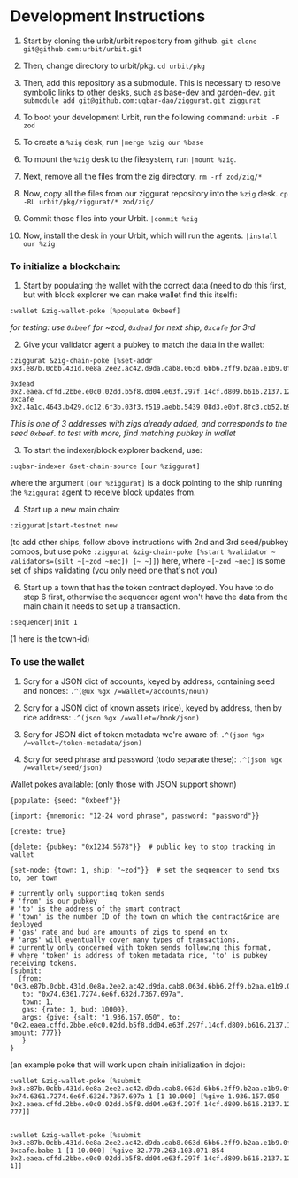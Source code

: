 # Development Instructions

1. Start by cloning the urbit/urbit repository from github.
`git clone git@github.com:urbit/urbit.git`

2. Then, change directory to urbit/pkg.
`cd urbit/pkg`

3. Then, add this repository as a submodule. This is necessary to resolve symbolic
links to other desks, such as base-dev and garden-dev.
`git submodule add git@github.com:uqbar-dao/ziggurat.git ziggurat`

4. To boot your development Urbit, run the following command:
`urbit -F zod`

5. To create a `%zig` desk, run
`|merge %zig our %base`

6. To mount the `%zig` desk to the filesystem, run
`|mount %zig`.

7. Next, remove all the files from the zig directory.
`rm -rf zod/zig/*`

8. Now, copy all the files from our ziggurat repository into the `%zig` desk.
`cp -RL urbit/pkg/ziggurat/* zod/zig/`

9. Commit those files into your Urbit.
`|commit %zig`

10. Now, install the desk in your Urbit, which will run the agents.
`|install our %zig`

### To initialize a blockchain:

1. Start by populating the wallet with the correct data (need to do this first, but with block explorer we can make wallet find this itself):
```
:wallet &zig-wallet-poke [%populate 0xbeef]
```
*for testing: use `0xbeef` for ~zod, `0xdead` for next ship, `0xcafe` for 3rd*

2. Give your validator agent a pubkey to match the data in the wallet:
```
:ziggurat &zig-chain-poke [%set-addr 0x3.e87b.0cbb.431d.0e8a.2ee2.ac42.d9da.cab8.063d.6bb6.2ff9.b2aa.e1b9.0f56.9c3f.3423]

0xdead  0x2.eaea.cffd.2bbe.e0c0.02dd.b5f8.dd04.e63f.297f.14cf.d809.b616.2137.126c.da9e.8d3d
0xcafe  0x2.4a1c.4643.b429.dc12.6f3b.03f3.f519.aebb.5439.08d3.e0bf.8fc3.cb52.b92c.9802.636e
```
*This is one of 3 addresses with zigs already added, and corresponds to the seed `0xbeef`. to test with more, find matching pubkey in wallet*

3. To start the indexer/block explorer backend, use:
```
:uqbar-indexer &set-chain-source [our %ziggurat]
```
where the argument `[our %ziggurat]` is a dock pointing to the ship running the `%ziggurat` agent to receive block updates from.

4. Start up a new main chain:
```
:ziggurat|start-testnet now
```
(to add other ships, follow above instructions with 2nd and 3rd seed/pubkey combos, but use poke `:ziggurat &zig-chain-poke [%start %validator ~ validators=(silt ~[~zod ~nec]) [~ ~]]`) here, where `~[~zod ~nec]` is some set of ships validating (you only need one that's not you)

6. Start up a town that has the token contract deployed. You have to do step 6 first, otherwise the sequencer agent won't have the data from the main chain it needs to set up a transaction.
```
:sequencer|init 1
```
(1 here is the town-id)

### To use the wallet

1. Scry for a JSON dict of accounts, keyed by address, containing seed and nonces:
`.^(@ux %gx /=wallet=/accounts/noun)`

2. Scry for a JSON dict of known assets (rice), keyed by address, then by rice address:
`.^(json %gx /=wallet=/book/json)`

3. Scry for JSON dict of token metadata we're aware of:
`.^(json %gx /=wallet=/token-metadata/json)`

4. Scry for seed phrase and password (todo separate these):
`.^(json %gx /=wallet=/seed/json)`


Wallet pokes available:
(only those with JSON support shown)
```
{populate: {seed: "0xbeef"}}

{import: {mnemonic: "12-24 word phrase", password: "password"}}

{create: true}

{delete: {pubkey: "0x1234.5678"}}  # public key to stop tracking in wallet

{set-node: {town: 1, ship: "~zod"}}  # set the sequencer to send txs to, per town

# currently only supporting token sends
# 'from' is our pubkey
# 'to' is the address of the smart contract
# 'town' is the number ID of the town on which the contract&rice are deployed
# 'gas' rate and bud are amounts of zigs to spend on tx
# 'args' will eventually cover many types of transactions,
# currently only concerned with token sends following this format,
# where 'token' is address of token metadata rice, 'to' is pubkey receiving tokens.
{submit:
  {from: "0x3.e87b.0cbb.431d.0e8a.2ee2.ac42.d9da.cab8.063d.6bb6.2ff9.b2aa.e1b9.0f56.9c3f.3423",
   to: "0x74.6361.7274.6e6f.632d.7367.697a",
   town: 1,
   gas: {rate: 1, bud: 10000},
   args: {give: {salt: "1.936.157.050", to: "0x2.eaea.cffd.2bbe.e0c0.02dd.b5f8.dd04.e63f.297f.14cf.d809.b616.2137.126c.da9e.8d3d", amount: 777}}
   }
}
```

(an example poke that will work upon chain initialization in dojo):
```
:wallet &zig-wallet-poke [%submit 0x3.e87b.0cbb.431d.0e8a.2ee2.ac42.d9da.cab8.063d.6bb6.2ff9.b2aa.e1b9.0f56.9c3f.3423 0x74.6361.7274.6e6f.632d.7367.697a 1 [1 10.000] [%give 1.936.157.050 0x2.eaea.cffd.2bbe.e0c0.02dd.b5f8.dd04.e63f.297f.14cf.d809.b616.2137.126c.da9e.8d3d 777]]


:wallet &zig-wallet-poke [%submit 0x3.e87b.0cbb.431d.0e8a.2ee2.ac42.d9da.cab8.063d.6bb6.2ff9.b2aa.e1b9.0f56.9c3f.3423 0xcafe.babe 1 [1 10.000] [%give 32.770.263.103.071.854 0x2.eaea.cffd.2bbe.e0c0.02dd.b5f8.dd04.e63f.297f.14cf.d809.b616.2137.126c.da9e.8d3d 1]]
```